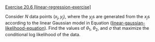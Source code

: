 [Exercise 20.6 \[linear-regression-exercise\]](ex_6/)

Consider $N$ data points $(x_j,y_j)$,
where the $y_j$s are generated from the $x_j$s according to the linear
Gaussian model in
Equation ([linear-gaussian-likelihood-equation](#/)). Find
the values of $\theta_1$, $\theta_2$, and $\sigma$ that maximize the
conditional log likelihood of the data.
